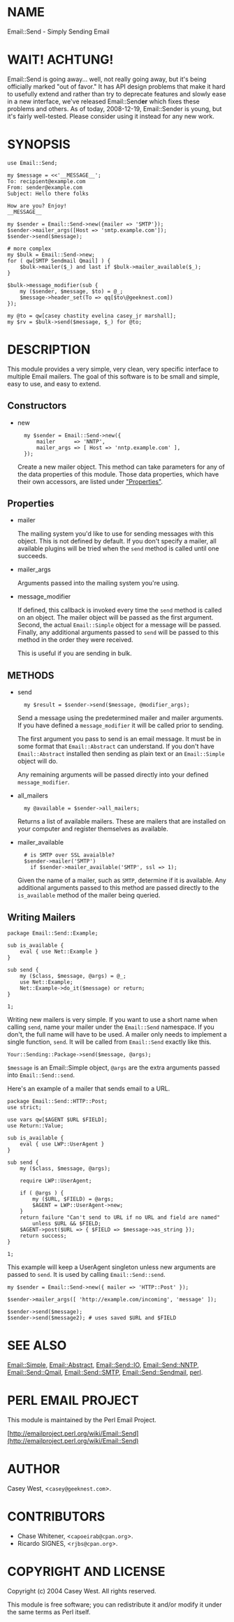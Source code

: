 # NAME

Email::Send - Simply Sending Email

# WAIT!  ACHTUNG!

Email::Send is going away... well, not really going away, but it's being
officially marked "out of favor."  It has API design problems that make it hard
to usefully extend and rather than try to deprecate features and slowly ease in
a new interface, we've released Email::Send**er** which fixes these problems and
others.  As of today, 2008-12-19, Email::Sender is young, but it's fairly
well-tested.  Please consider using it instead for any new work.

# SYNOPSIS

    use Email::Send;

    my $message = <<'__MESSAGE__';
    To: recipient@example.com
    From: sender@example.com
    Subject: Hello there folks

    How are you? Enjoy!
    __MESSAGE__

    my $sender = Email::Send->new({mailer => 'SMTP'});
    $sender->mailer_args([Host => 'smtp.example.com']);
    $sender->send($message);

    # more complex
    my $bulk = Email::Send->new;
    for ( qw[SMTP Sendmail Qmail] ) {
        $bulk->mailer($_) and last if $bulk->mailer_available($_);
    }

    $bulk->message_modifier(sub {
        my ($sender, $message, $to) = @_;
        $message->header_set(To => qq[$to\@geeknest.com])
    });

    my @to = qw[casey chastity evelina casey_jr marshall];
    my $rv = $bulk->send($message, $_) for @to;

# DESCRIPTION

This module provides a very simple, very clean, very specific interface
to multiple Email mailers. The goal of this software is to be small
and simple, easy to use, and easy to extend.

## Constructors

- new

        my $sender = Email::Send->new({
            mailer      => 'NNTP',
            mailer_args => [ Host => 'nntp.example.com' ],
        });

    Create a new mailer object. This method can take parameters for any of the data
    properties of this module. Those data properties, which have their own accessors,
    are listed under ["Properties"](#properties).

## Properties

- mailer

    The mailing system you'd like to use for sending messages with this object.
    This is not defined by default. If you don't specify a mailer, all available
    plugins will be tried when the `send` method is called until one succeeds.

- mailer\_args

    Arguments passed into the mailing system you're using.

- message\_modifier

    If defined, this callback is invoked every time the `send` method is called
    on an object. The mailer object will be passed as the first argument. Second,
    the actual `Email::Simple` object for a message will be passed. Finally, any
    additional arguments passed to `send` will be passed to this method in the
    order they were received.

    This is useful if you are sending in bulk.

## METHODS

- send

        my $result = $sender->send($message, @modifier_args);

    Send a message using the predetermined mailer and mailer arguments. If you
    have defined a `message_modifier` it will be called prior to sending.

    The first argument you pass to send is an email message. It must be in some
    format that `Email::Abstract` can understand. If you don't have
    `Email::Abstract` installed then sending as plain text or an `Email::Simple`
    object will do.

    Any remaining arguments will be passed directly into your defined
    `message_modifier`.

- all\_mailers

        my @available = $sender->all_mailers;

    Returns a list of available mailers. These are mailers that are
    installed on your computer and register themselves as available.

- mailer\_available

        # is SMTP over SSL avaialble?
        $sender->mailer('SMTP')
          if $sender->mailer_available('SMTP', ssl => 1);

    Given the name of a mailer, such as `SMTP`, determine if it is
    available. Any additional arguments passed to this method are passed
    directly to the `is_available` method of the mailer being queried.

## Writing Mailers

    package Email::Send::Example;

    sub is_available {
        eval { use Net::Example }
    }

    sub send {
        my ($class, $message, @args) = @_;
        use Net::Example;
        Net::Example->do_it($message) or return;
    }

    1;

Writing new mailers is very simple. If you want to use a short name
when calling `send`, name your mailer under the `Email::Send` namespace.
If you don't, the full name will have to be used. A mailer only needs
to implement a single function, `send`. It will be called from
`Email::Send` exactly like this.

    Your::Sending::Package->send($message, @args);

`$message` is an Email::Simple object, `@args` are the extra
arguments passed into `Email::Send::send`.

Here's an example of a mailer that sends email to a URL.

    package Email::Send::HTTP::Post;
    use strict;

    use vars qw[$AGENT $URL $FIELD];
    use Return::Value;

    sub is_available {
        eval { use LWP::UserAgent }
    }

    sub send {
        my ($class, $message, @args);

        require LWP::UserAgent;

        if ( @args ) {
            my ($URL, $FIELD) = @args;
            $AGENT = LWP::UserAgent->new;
        }
        return failure "Can't send to URL if no URL and field are named"
            unless $URL && $FIELD;
        $AGENT->post($URL => { $FIELD => $message->as_string });
        return success;
    }

    1;

This example will keep a UserAgent singleton unless new arguments are
passed to `send`. It is used by calling `Email::Send::send`.

    my $sender = Email::Send->new({ mailer => 'HTTP::Post' });

    $sender->mailer_args([ 'http://example.com/incoming', 'message' ]);

    $sender->send($message);
    $sender->send($message2); # uses saved $URL and $FIELD

# SEE ALSO

[Email::Simple](https://metacpan.org/pod/Email%3A%3ASimple),
[Email::Abstract](https://metacpan.org/pod/Email%3A%3AAbstract),
[Email::Send::IO](https://metacpan.org/pod/Email%3A%3ASend%3A%3AIO),
[Email::Send::NNTP](https://metacpan.org/pod/Email%3A%3ASend%3A%3ANNTP),
[Email::Send::Qmail](https://metacpan.org/pod/Email%3A%3ASend%3A%3AQmail),
[Email::Send::SMTP](https://metacpan.org/pod/Email%3A%3ASend%3A%3ASMTP),
[Email::Send::Sendmail](https://metacpan.org/pod/Email%3A%3ASend%3A%3ASendmail),
[perl](https://metacpan.org/pod/perl).

# PERL EMAIL PROJECT

This module is maintained by the Perl Email Project.

[http://emailproject.perl.org/wiki/Email::Send](http://emailproject.perl.org/wiki/Email::Send)

# AUTHOR

Casey West, <`casey@geeknest.com`>.

# CONTRIBUTORS

- Chase Whitener, <`capoeirab@cpan.org`>.
- Ricardo SIGNES, <`rjbs@cpan.org`>.

# COPYRIGHT AND LICENSE

Copyright (c) 2004 Casey West.  All rights reserved.

This module is free software; you can redistribute it and/or modify it
under the same terms as Perl itself.
